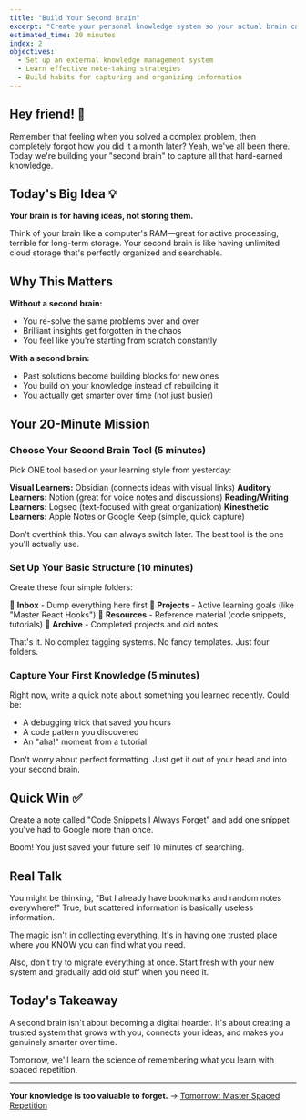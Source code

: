 ```yaml
---
title: "Build Your Second Brain"
excerpt: "Create your personal knowledge system so your actual brain can focus on the fun stuff"
estimated_time: 20 minutes
index: 2
objectives:
  - Set up an external knowledge management system
  - Learn effective note-taking strategies
  - Build habits for capturing and organizing information
---
```


## Hey friend! 👋

Remember that feeling when you solved a complex problem, then completely forgot how you did it a month later? Yeah, we've all been there. Today we're building your "second brain" to capture all that hard-earned knowledge.

## Today's Big Idea 💡

**Your brain is for having ideas, not storing them.**

Think of your brain like a computer's RAM—great for active processing, terrible for long-term storage. Your second brain is like having unlimited cloud storage that's perfectly organized and searchable.

## Why This Matters

**Without a second brain:**
- You re-solve the same problems over and over
- Brilliant insights get forgotten in the chaos
- You feel like you're starting from scratch constantly

**With a second brain:**
- Past solutions become building blocks for new ones
- You build on your knowledge instead of rebuilding it
- You actually get smarter over time (not just busier)

## Your 20-Minute Mission

### Choose Your Second Brain Tool (5 minutes)

Pick ONE tool based on your learning style from yesterday:

**Visual Learners:** Obsidian (connects ideas with visual links)
**Auditory Learners:** Notion (great for voice notes and discussions)
**Reading/Writing Learners:** Logseq (text-focused with great organization)
**Kinesthetic Learners:** Apple Notes or Google Keep (simple, quick capture)

Don't overthink this. You can always switch later. The best tool is the one you'll actually use.

### Set Up Your Basic Structure (10 minutes)

Create these four simple folders:

📁 **Inbox** - Dump everything here first
📁 **Projects** - Active learning goals (like "Master React Hooks")
📁 **Resources** - Reference material (code snippets, tutorials)
📁 **Archive** - Completed projects and old notes

That's it. No complex tagging systems. No fancy templates. Just four folders.

### Capture Your First Knowledge (5 minutes)

Right now, write a quick note about something you learned recently. Could be:
- A debugging trick that saved you hours
- A code pattern you discovered
- An "aha!" moment from a tutorial

Don't worry about perfect formatting. Just get it out of your head and into your second brain.

## Quick Win ✅

Create a note called "Code Snippets I Always Forget" and add one snippet you've had to Google more than once. 

Boom! You just saved your future self 10 minutes of searching.

## Real Talk

You might be thinking, "But I already have bookmarks and random notes everywhere!" True, but scattered information is basically useless information. 

The magic isn't in collecting everything. It's in having one trusted place where you KNOW you can find what you need.

Also, don't try to migrate everything at once. Start fresh with your new system and gradually add old stuff when you need it.

## Today's Takeaway

A second brain isn't about becoming a digital hoarder. It's about creating a trusted system that grows with you, connects your ideas, and makes you genuinely smarter over time.

Tomorrow, we'll learn the science of remembering what you learn with spaced repetition.

---

**Your knowledge is too valuable to forget.** → [Tomorrow: Master Spaced Repetition](./03-spaced-repetition)